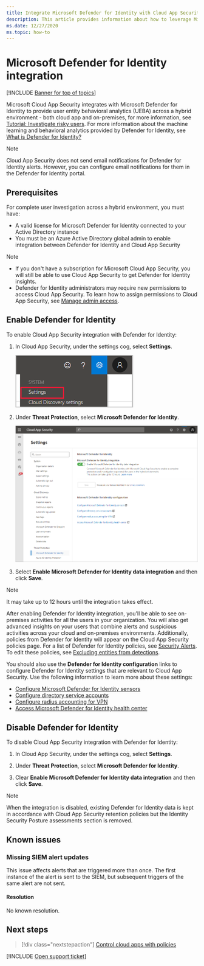 ```yaml
---
title: Integrate Microsoft Defender for Identity with Cloud App Security
description: This article provides information about how to leverage Microsoft Defender for Identity insights in Cloud App Security for hybrid risk detection.
ms.date: 12/27/2020
ms.topic: how-to
---
```

# Microsoft Defender for Identity integration

[!INCLUDE [Banner for top of topics](includes/banner.md)]

Microsoft Cloud App Security integrates with Microsoft Defender for Identity to provide user entity behavioral analytics (UEBA) across a hybrid environment - both cloud app and on-premises, for more information, see [Tutorial: Investigate risky users](tutorial-ueba.md). For more information about the machine learning and behavioral analytics provided by Defender for Identity, see [What is Defender for Identity?](/defender-for-identity/what-is)

> [!NOTE]
> Cloud App Security does not send email notifications for Defender for Identity alerts. However, you can configure email notifications for them in the Defender for Identity portal.

## Prerequisites

For complete user investigation across a hybrid environment, you must have:

- A valid license for Microsoft Defender for Identity connected to your Active Directory instance
- You must be an Azure Active Directory global admin to enable integration between Defender for Identity and Cloud App Security

> [!NOTE]
>
> - If you don't have a subscription for Microsoft Cloud App Security, you will still be able to use Cloud App Security to get Defender for Identity insights.
> - Defender for Identity administrators may require new permissions to access Cloud App Security. To learn how to assign permissions to Cloud App Security, see [Manage admin access](manage-admins.md).

## Enable Defender for Identity

To enable Cloud App Security integration with Defender for Identity:

1. In Cloud App Security, under the settings cog, select **Settings**.

    ![Settings menu.](media/azip-system-settings.png)

1. Under **Threat Protection**, select **Microsoft Defender for Identity**.

    ![enable azure advanced threat protection.](media/mdi-integration.png)

1. Select **Enable Microsoft Defender for Identity data integration** and then click **Save**.

> [!NOTE]
> It may take up to 12 hours until the integration takes effect.

After enabling Defender for Identity integration, you'll be able to see on-premises activities for all the users in your organization. You will also get advanced insights on your users that combine alerts and suspicious activities across your cloud and on-premises environments. Additionally, policies from Defender for Identity will appear on the Cloud App Security policies page. For a list of Defender for Identity policies, see [Security Alerts](/defender-for-identity/suspicious-activity-guide). To edit these policies, see [Excluding entities from detections](/defender-for-identity/excluding-entities-from-detections).

You should also use the **Defender for Identity configuration** links to configure Defender for Identity settings that are relevant to Cloud App Security. Use the following information to learn more about these settings:

- [Configure Microsoft Defender for Identity sensors](/defender-for-identity/install-step5)
- [Configure directory service accounts](/defender-for-identity/install-step2)
- [Configure radius accounting for VPN](/defender-for-identity/install-step6-vpn)
- [Access Microsoft Defender for Identity health center](/defender-for-identity/health-center)

## Disable Defender for Identity

To disable Cloud App Security integration with Defender for Identity:

1. In Cloud App Security, under the settings cog, select **Settings**.

1. Under **Threat Protection**, select **Microsoft Defender for Identity**.

1. Clear **Enable Microsoft Defender for Identity data integration** and then click **Save**.

> [!NOTE]
> When the integration is disabled, existing Defender for Identity data is kept in accordance with Cloud App Security retention policies but the Identity Security Posture assessments section is removed.

## Known issues

### Missing SIEM alert updates

This issue affects alerts that are triggered more than once. The first instance of the alert is sent to the SIEM, but subsequent triggers of the same alert are not sent.

#### Resolution

No known resolution.

## Next steps

> [!div class="nextstepaction"]
> [Control cloud apps with policies](control-cloud-apps-with-policies.md)

[!INCLUDE [Open support ticket](includes/support.md)]